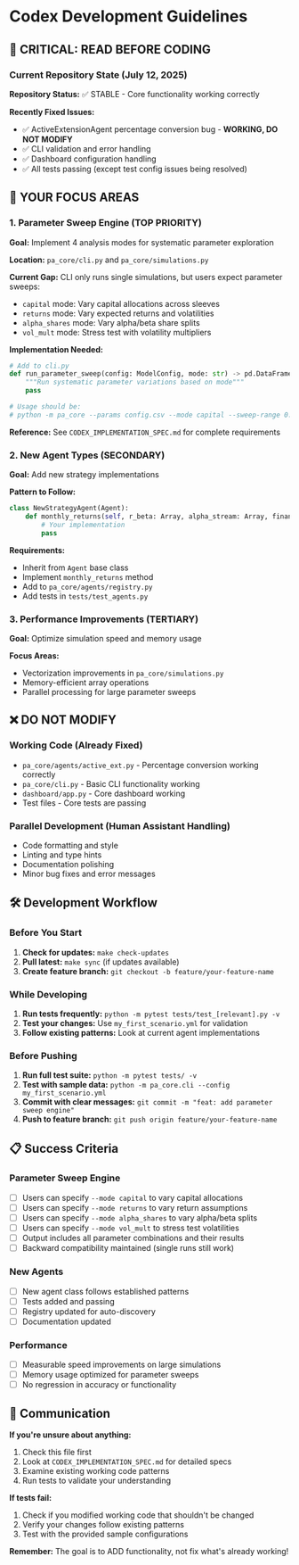 # Codex Development Guidelines

## 🚨 CRITICAL: READ BEFORE CODING

### Current Repository State (July 12, 2025)

**Repository Status:** ✅ STABLE - Core functionality working correctly

**Recently Fixed Issues:**
- ✅ ActiveExtensionAgent percentage conversion bug - **WORKING, DO NOT MODIFY**
- ✅ CLI validation and error handling
- ✅ Dashboard configuration handling
- ✅ All tests passing (except test config issues being resolved)

## 🎯 YOUR FOCUS AREAS

### 1. Parameter Sweep Engine (TOP PRIORITY)
**Goal:** Implement 4 analysis modes for systematic parameter exploration

**Location:** `pa_core/cli.py` and `pa_core/simulations.py`

**Current Gap:** CLI only runs single simulations, but users expect parameter sweeps:
- `capital` mode: Vary capital allocations across sleeves
- `returns` mode: Vary expected returns and volatilities  
- `alpha_shares` mode: Vary alpha/beta share splits
- `vol_mult` mode: Stress test with volatility multipliers

**Implementation Needed:**
```python
# Add to cli.py
def run_parameter_sweep(config: ModelConfig, mode: str) -> pd.DataFrame:
    """Run systematic parameter variations based on mode"""
    pass

# Usage should be:
# python -m pa_core --params config.csv --mode capital --sweep-range 0.1,0.5,0.1
```

**Reference:** See `CODEX_IMPLEMENTATION_SPEC.md` for complete requirements

### 2. New Agent Types (SECONDARY)
**Goal:** Add new strategy implementations

**Pattern to Follow:**
```python
class NewStrategyAgent(Agent):
    def monthly_returns(self, r_beta: Array, alpha_stream: Array, financing: Array) -> Array:
        # Your implementation
        pass
```

**Requirements:**
- Inherit from `Agent` base class
- Implement `monthly_returns` method
- Add to `pa_core/agents/registry.py`
- Add tests in `tests/test_agents.py`

### 3. Performance Improvements (TERTIARY)
**Goal:** Optimize simulation speed and memory usage

**Focus Areas:**
- Vectorization improvements in `pa_core/simulations.py`
- Memory-efficient array operations
- Parallel processing for large parameter sweeps

## ❌ DO NOT MODIFY

### Working Code (Already Fixed)
- `pa_core/agents/active_ext.py` - Percentage conversion working correctly
- `pa_core/cli.py` - Basic CLI functionality working
- `dashboard/app.py` - Core dashboard working
- Test files - Core tests are passing

### Parallel Development (Human Assistant Handling)
- Code formatting and style
- Linting and type hints
- Documentation polishing
- Minor bug fixes and error messages

## 🛠️ Development Workflow

### Before You Start
1. **Check for updates:** `make check-updates`
2. **Pull latest:** `make sync` (if updates available)
3. **Create feature branch:** `git checkout -b feature/your-feature-name`

### While Developing
1. **Run tests frequently:** `python -m pytest tests/test_[relevant].py -v`
2. **Test your changes:** Use `my_first_scenario.yml` for validation
3. **Follow existing patterns:** Look at current agent implementations

### Before Pushing
1. **Run full test suite:** `python -m pytest tests/ -v`
2. **Test with sample data:** `python -m pa_core.cli --config my_first_scenario.yml`
3. **Commit with clear messages:** `git commit -m "feat: add parameter sweep engine"`
4. **Push to feature branch:** `git push origin feature/your-feature-name`

## 📋 Success Criteria

### Parameter Sweep Engine
- [ ] Users can specify `--mode capital` to vary capital allocations
- [ ] Users can specify `--mode returns` to vary return assumptions
- [ ] Users can specify `--mode alpha_shares` to vary alpha/beta splits  
- [ ] Users can specify `--mode vol_mult` to stress test volatilities
- [ ] Output includes all parameter combinations and their results
- [ ] Backward compatibility maintained (single runs still work)

### New Agents
- [ ] New agent class follows established patterns
- [ ] Tests added and passing
- [ ] Registry updated for auto-discovery
- [ ] Documentation updated

### Performance
- [ ] Measurable speed improvements on large simulations
- [ ] Memory usage optimized for parameter sweeps
- [ ] No regression in accuracy or functionality

## 🤝 Communication

**If you're unsure about anything:**
1. Check this file first
2. Look at `CODEX_IMPLEMENTATION_SPEC.md` for detailed specs
3. Examine existing working code patterns
4. Run tests to validate your understanding

**If tests fail:**
1. Check if you modified working code that shouldn't be changed
2. Verify your changes follow existing patterns
3. Test with the provided sample configurations

**Remember:** The goal is to ADD functionality, not fix what's already working!
